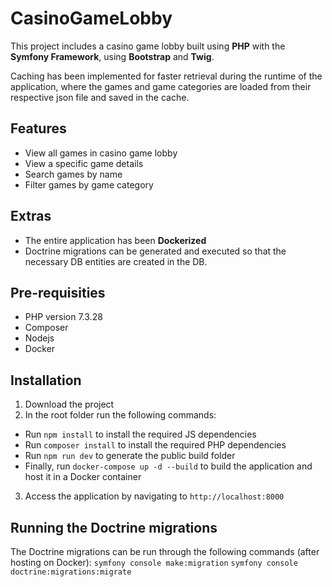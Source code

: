 # CasinoGameLobby

This project includes a casino game lobby built using **PHP** with the **Symfony Framework**, using **Bootstrap** and **Twig**. 

Caching has been implemented for faster retrieval during the runtime of the application, where the games and game categories are loaded from their respective json file and saved in the cache.

## Features
- View all games in casino game lobby
- View a specific game details
- Search games by name
- Filter games by game category

## Extras
- The entire application has been **Dockerized**
- Doctrine migrations can be generated and executed so that the necessary DB entities are created in the DB.

## Pre-requisities
- PHP version 7.3.28
- Composer
- Nodejs
- Docker

## Installation
1.  Download the project
2.  In the root folder run the following commands:
  - Run `npm install` to install the required JS dependencies
  - Run `composer install` to install the required PHP dependencies
  - Run `npm run dev` to generate the public build folder
  - Finally, run `docker-compose up -d --build` to build the application and host it in a Docker container 
3.  Access the application by navigating to `http://localhost:8000`

## Running the Doctrine migrations
The Doctrine migrations can be run through the following commands (after hosting on Docker):
  `symfony console make:migration`
  `symfony console doctrine:migrations:migrate`
